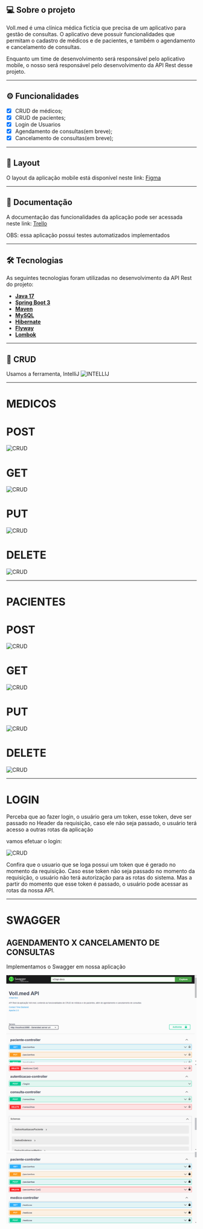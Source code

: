 ## 💻 Sobre o projeto

Voll.med é uma clínica médica fictícia que precisa de um aplicativo para gestão de consultas. O aplicativo deve possuir funcionalidades que permitam o cadastro de médicos e de pacientes, e também o agendamento e cancelamento de consultas.

Enquanto um time de desenvolvimento será responsável pelo aplicativo mobile, o nosso será responsável pelo desenvolvimento da API Rest desse projeto.

---

## ⚙️ Funcionalidades

- [x] CRUD de médicos;
- [x] CRUD de pacientes;
- [X] Login de Usuarios 
- [X] Agendamento de consultas(em breve);
- [X] Cancelamento de consultas(em breve);

---

## 🎨 Layout

O layout da aplicação mobile está disponível neste link: <a href="https://www.figma.com/file/N4CgpJqsg7gjbKuDmra3EV/Voll.med">Figma</a>

---

## 📄 Documentação

A documentação das funcionalidades da aplicação pode ser acessada neste link: <a href="https://trello.com/b/O0lGCsKb/api-voll-med">Trello</a>

OBS: essa aplicação possui testes automatizados implementados

---

## 🛠 Tecnologias

As seguintes tecnologias foram utilizadas no desenvolvimento da API Rest do projeto:

- **[Java 17](https://www.oracle.com/java)**
- **[Spring Boot 3](https://spring.io/projects/spring-boot)**
- **[Maven](https://maven.apache.org)**
- **[MySQL](https://www.mysql.com)**
- **[Hibernate](https://hibernate.org)**
- **[Flyway](https://flywaydb.org)**
- **[Lombok](https://projectlombok.org)**

---

## 📝 CRUD 

Usamos a ferramenta, IntelliJ
![INTELLIJ](./assets/gif1.gif)

-----------------------------------------------------------------------------------------------------------------------------

# MEDICOS 

# POST 
![CRUD](./assets/gif2.gif)

# GET 
![CRUD](./assets/gif3.gif)

# PUT  
![CRUD](./assets/gif4.gif)

# DELETE 
![CRUD](./assets/gif5.gif)

-----------------------------------------------------------------------------------------------------------------------------

# PACIENTES  

# POST 
![CRUD](./assets/gif2.gif)

# GET 
![CRUD](./assets/gif3.gif)

# PUT  
![CRUD](./assets/gif4.gif)

# DELETE 
![CRUD](./assets/gif5.gif)

-----------------------------------------------------------------------------------------------------------------------------

# LOGIN
Perceba que ao fazer login, o usuário gera um token, esse token, deve ser passado no Header da requisição, 
caso ele não seja passado, o usuário terá acesso a outras rotas da aplicação

vamos efetuar o login:

![CRUD](./assets/gif7.gif)

Confira que o usuario que se loga possui um token que é gerado no momento da requisição. Caso esse token não 
seja passado no momento da requisição, o usuário não terá autorização para as rotas do sistema. Mas a partir 
do momento que esse token é passado, o usuário pode acessar as rotas da nossa API. 

-----------------------------------------------------------------------------------------------------------------------------

# SWAGGER

## AGENDAMENTO X CANCELAMENTO DE CONSULTAS 

Implementamos o Swagger em nossa aplicação

![CRUD](./assets/gif8.gif)
![CRUD](./assets/gif9.gif)
![CRUD](./assets/gif10.gif)

